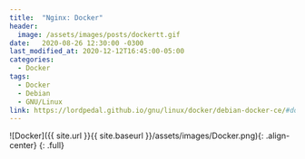 ```yaml
---
title:  "Nginx: Docker"
header:
  image: /assets/images/posts/dockertt.gif
date:   2020-08-26 12:30:00 -0300
last_modified_at: 2020-12-12T16:45:00-05:00
categories:
  - Docker
tags:
  - Docker
  - Debian
  - GNU/Linux
link: https://lordpedal.github.io/gnu/linux/docker/debian-docker-ce/#docker-nginx
---
```


![Docker]({{ site.url }}{{ site.baseurl }}/assets/images/Docker.png){: .align-center}
{: .full}
